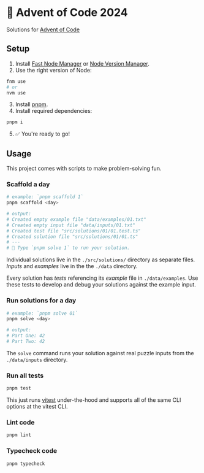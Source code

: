 # 🎄 Advent of Code 2024

Solutions for [Advent of Code](https://adventofcode.com/)

## Setup

1. Install [Fast Node Manager](https://github.com/Schniz/fnm) or [Node Version Manager](https://github.com/nvm-sh/nvm).
2. Use the right version of Node:

```sh
fnm use
# or
nvm use
```

3. Install [pnpm](https://pnpm.io).
4. Install required dependencies:

```sh
pnpm i
```

5. ✅ You're ready to go!

## Usage

This project comes with scripts to make problem-solving fun.

### Scaffold a day

```sh
# example: `pnpm scaffold 1`
pnpm scaffold <day>

# output:
# Created empty example file "data/examples/01.txt"
# Created empty input file "data/inputs/01.txt"
# Created test file "src/solutions/01/01.test.ts"
# Created solution file "src/solutions/01/01.ts"
# ---
# 🎄 Type `pnpm solve 1` to run your solution.
```

Individual solutions live in the `./src/solutions/` directory as separate files. _Inputs_ and _examples_ live in the the `./data` directory.

Every solution has _tests_ referencing its _example_ file in `./data/examples`. Use these tests to develop and debug your solutions against the example input.

### Run solutions for a day

```sh
# example: `pnpm solve 01`
pnpm solve <day>

# output:
# Part One: 42
# Part Two: 42
```

The `solve` command runs your solution against real puzzle inputs from the `./data/inputs` directory.

### Run all tests

```sh
pnpm test
```

This just runs [vitest](https://vitest.dev) under-the-hood and supports all of the same CLI options at the vitest CLI.

### Lint code

```sh
pnpm lint
```

### Typecheck code

```sh
pnpm typecheck
```
